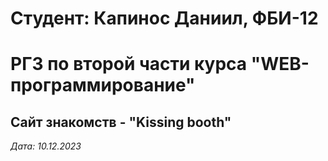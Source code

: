 # Студент: Капинос Даниил, ФБИ-12

# РГЗ по второй части курса "WEB-программирование"

## Сайт знакомств - "Kissing booth"

*Дата: 10.12.2023*